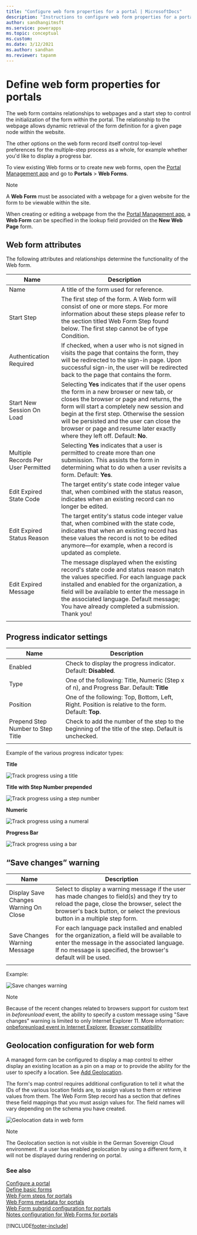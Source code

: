 ```yaml
---
title: "Configure web form properties for a portal | MicrosoftDocs"
description: "Instructions to configure web form properties for a portal."
author: sandhangitmsft
ms.service: powerapps
ms.topic: conceptual
ms.custom: 
ms.date: 3/12/2021
ms.author: sandhan
ms.reviewer: tapanm
---
```


# Define web form properties for portals

The web form contains relationships to webpages and a start step to control the initialization of the form within the portal. The relationship to the webpage allows dynamic retrieval of the form definition for a given page node within the website.  

The other options on the web form record itself control top-level preferences for the multiple-step process as a whole, for example whether you'd like to display a progress bar.

To view existing Web forms or to create new web forms, open the [Portal Management app](configure-portal.md) and go to **Portals** > **Web Forms**.

> [!Note]
> A **Web Form** must be associated with a webpage for a given website for the form to be viewable within the site.  

When creating or editing a webpage from the the [Portal Management app](configure-portal.md), a **Web Form** can be specified in the lookup field provided on the **New Web Page** form.

## Web form attributes

The following attributes and relationships determine the functionality of the Web form.


|                Name                 |                                                                                                                                                                                        Description                                                                                                                                                                                         |
|-------------------------------------|--------------------------------------------------------------------------------------------------------------------------------------------------------------------------------------------------------------------------------------------------------------------------------------------------------------------------------------------------------------------------------------------|
|                Name                 |                                                                                                                                                                          A title of the form used for reference.                                                                                                                                                                           |
|             Start Step              |                                                                                The first step of the form. A Web form will consist of one or more steps. For more information about these steps please refer to the section titled Web Form Step found below. The first step cannot be of type Condition.                                                                                |
|       Authentication Required       |                                                                              If checked, when a user who is not signed in visits the page that contains the form, they will be redirected to the sign-in page. Upon successful sign-in, the user will be redirected back to the page that contains the form.                                                                               |
|      Start New Session On Load      |              Selecting **Yes** indicates that if the user opens the form in a new browser or new tab, or closes the browser or page and returns, the form will start a completely new session and begin at the first step. Otherwise the session will be persisted and the user can close the browser or page and resume later exactly where they left off. Default: **No**.               |
| Multiple Records Per User Permitted |                                                                                                  Selecting **Yes** indicates that a user is permitted to create more than one submission. This assists the form in determining what to do when a user revisits a form. Default: **Yes**.                                                                                                   |
|       Edit Expired State Code       |                                                                                                                    The target entity's state code integer value that, when combined with the status reason, indicates when an existing record can no longer be edited.                                                                                                                     |
|     Edit Expired Status Reason      |                                                                       The target entity's status code integer value that, when combined with the state code, indicates that when an existing record has these values the record is not to be edited anymore&mdash;for example, when a record is updated as complete.                                                                       |
|        Edit Expired Message         | The message displayed when the existing record's state code and status reason match the values specified. For each language pack installed and enabled for the organization, a field will be available to enter the message in the associated language. Default message; You have already completed a submission. Thank you! |
|                                     |                                                                                                                                                                                                                                                                                                                                                                                            |

## Progress indicator settings

| Name                              | Description                                                                                          |
|-----------------------------------|------------------------------------------------------------------------------------------------------|
| Enabled                           | Check to display the progress indicator. Default: **Disabled**.                                      |
| Type                              | One of the following: Title, Numeric (Step x of n), and Progress Bar. Default: **Title**                                                                                    |
| Position                          | One of the following: Top, Bottom, Left, Right. Position is relative to the form. Default: **Top**.                                                   |
| Prepend Step Number to Step Title | Check to add the number of the step to the beginning of the title of the step. Default is unchecked. |
||

Example of the various progress indicator types:

**Title**

![Track progress using a title](../media/track-progress-title.png "Track progress by using a title")  

**Title with Step Number prepended**

![Track progress using a step number](../media/track-progress-step-number.png "Track progress by using a step number")  

**Numeric**

![Track progress using a numeral](../media/track-progress-numeral.png "Track progress by using a numeral")  

**Progress Bar**

![Track progress using a bar](../media/track-progress-bar.png "Track progress by using a bar")  

## “Save changes” warning 

|                 Name                  |                                                                                                                                Description                                                                                                                                |
|---------------------------------------|---------------------------------------------------------------------------------------------------------------------------------------------------------------------------------------------------------------------------------------------------------------------------|
| Display Save Changes Warning On Close |                         Select to display a warning message if the user has made changes to field(s) and they try to reload the page, close the browser, select the browser's back button, or select the previous button in a multiple step form.                         |
|     Save Changes Warning Message      | For each language pack installed and enabled for the organization, a field will be available to enter the message in the associated language. If no message is specified, the browser's default will be used. |
|                                       |                                                                                                                                                                                                                                                                           |

Example:

![Save changes warning](../media/save-changes-warning.png "Save changes warning")  

>[!NOTE]
> Because of the recent changes related to browsers support for custom text in *beforeunload* event, the ability to specify a custom message using "Save changes" warning is limited to only Internet Explorer 11. More information: [onbeforeunload event in Internet Explorer](https://docs.microsoft.com/previous-versions/windows/internet-explorer/ie-developer/platform-apis/aa741880(v=vs.85)), [Browser compatibility](https://developer.mozilla.org/docs/Web/API/Window/beforeunload_event#browser_compatibility)

## Geolocation configuration for web form

A managed form can be configured to display a map control to either display an existing location as a pin on a map or to provide the ability for the user to specify a location. See [Add Geolocation](add-geolocation.md).

The form's map control requires additional configuration to tell it what the IDs of the various location fields are, to assign values to them or retrieve values from them. The Web Form Step record has a section that defines these field mappings that you must assign values for. The field names will vary depending on the schema you have created.

![Geolocation data in web form](../media/geolocation-managed-form.png "Geolocation data in web form")

> [!Note]
> The Geolocation section is not visible in the German Sovereign Cloud environment. If a user has enabled geolocation by using a different form, it will not be displayed during rendering on portal.

### See also

[Configure a portal](configure-portal.md)  
[Define basic forms](entity-forms.md)  
[Web Form steps for portals](web-form-steps.md)  
[Web Forms metadata for portals](configure-web-form-metadata.md)  
[Web Form subgrid configuration for portals](configure-web-form-subgrid.md)  
[Notes configuration for Web Forms for portals](../configure-notes.md)  


[!INCLUDE[footer-include](../../../includes/footer-banner.md)]